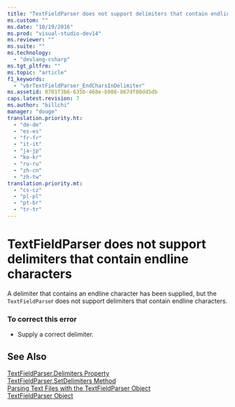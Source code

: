 ```yaml
---
title: "TextFieldParser does not support delimiters that contain endline characters | testtitle"
ms.custom: ""
ms.date: "10/19/2016"
ms.prod: "visual-studio-dev14"
ms.reviewer: ""
ms.suite: ""
ms.technology: 
  - "devlang-csharp"
ms.tgt_pltfrm: ""
ms.topic: "article"
f1_keywords: 
  - "vbrTextFieldParser_EndCharsInDelimiter"
ms.assetid: 0701f3b6-635b-468e-b908-867df00dd5db
caps.latest.revision: 7
ms.author: "billchi"
manager: "douge"
translation.priority.ht: 
  - "de-de"
  - "es-es"
  - "fr-fr"
  - "it-it"
  - "ja-jp"
  - "ko-kr"
  - "ru-ru"
  - "zh-cn"
  - "zh-tw"
translation.priority.mt: 
  - "cs-cz"
  - "pl-pl"
  - "pt-br"
  - "tr-tr"
---
```

# TextFieldParser does not support delimiters that contain endline characters
A delimiter that contains an endline character has been supplied, but the `TextFieldParse`r does not support delimiters that contain endline characters.  
  
### To correct this error  
  
-   Supply a correct delimiter.  
  
## See Also  
 [TextFieldParser.Delimiters Property](http://msdn.microsoft.com/en-us/4eb18f4d-3011-40a9-b668-be93eed0444f)   
 [TextFieldParser.SetDelimiters Method](http://msdn.microsoft.com/en-us/21fa40ec-5866-4d0e-9fd9-c708a190dcc9)   
 [Parsing Text Files with the TextFieldParser Object](../Topic/Parsing%20Text%20Files%20with%20the%20TextFieldParser%20Object%20\(Visual%20Basic\).md)   
 [TextFieldParser Object](../Topic/TextFieldParser%20Object.md)